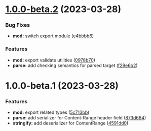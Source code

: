# [1.0.0-beta.2](https://github.com/httpland/content-range-parser/compare/1.0.0-beta.1...1.0.0-beta.2) (2023-03-28)


### Bug Fixes

* **mod:** switch export module ([e4bbbb6](https://github.com/httpland/content-range-parser/commit/e4bbbb6c6d8752dc257887b25b96f61e7105325a))


### Features

* **mod:** export validate utilities ([0978b70](https://github.com/httpland/content-range-parser/commit/0978b702874680c7050cc7fe9193197213a373e8))
* **parse:** add checking semantics for parsed target ([f29e6b2](https://github.com/httpland/content-range-parser/commit/f29e6b2407a995b3356abb0299c0611819b2acd7))

# 1.0.0-beta.1 (2023-03-28)


### Features

* **mod:** export related types ([5c713bb](https://github.com/httpland/content-range-parser/commit/5c713bb0cd7268231f1abdb17da1d43771d811c1))
* **parse:** add serializer for Content-Range header field ([873d664](https://github.com/httpland/content-range-parser/commit/873d6647c79c0e3fe020da276db95acf05418619))
* **stringify:** add deserializer for ContentRange ([4591dd0](https://github.com/httpland/content-range-parser/commit/4591dd094dc68214382bd71ba644dad2b7bd05ec))
